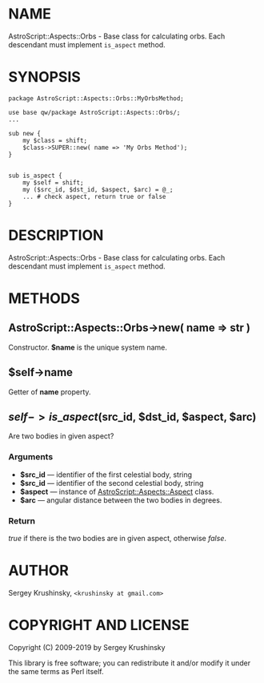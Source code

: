 # NAME

AstroScript::Aspects::Orbs - Base class for calculating orbs. Each descendant
must implement `is_aspect` method.

# SYNOPSIS

    package AstroScript::Aspects::Orbs::MyOrbsMethod;

    use base qw/package AstroScript::Aspects::Orbs/;
    ...

    sub new {
        my $class = shift;
        $class->SUPER::new( name => 'My Orbs Method');
    }


    sub is_aspect {
        my $self = shift;
        my ($src_id, $dst_id, $aspect, $arc) = @_;
        ... # check aspect, return true or false
    }

# DESCRIPTION

AstroScript::Aspects::Orbs - Base class for calculating orbs. Each descendant
must implement `is_aspect` method.

# METHODS

## AstroScript::Aspects::Orbs->new( name => str )

Constructor. **$name** is the unique system name.

## $self->name

Getter of **name** property.

## $self->is\_aspect($src\_id, $dst\_id, $aspect, $arc)

Are two bodies in given aspect?

### Arguments

- **$src\_id** — identifier of the first celestial body, string
- **$src\_id** — identifier of the second celestial body, string
- **$aspect** — instance of [AstroScript::Aspects::Aspect](https:/github.com/skrushinsky/astroscript/docs/AstroScript/Aspects/Aspect.md) class.
- **$arc** — angular distance between the two bodies in degrees.

### Return

_true_ if there is the two bodies are in given aspect, otherwise _false_.

# AUTHOR

Sergey Krushinsky, `<krushinsky at gmail.com>`

# COPYRIGHT AND LICENSE

Copyright (C) 2009-2019 by Sergey Krushinsky

This library is free software; you can redistribute it and/or modify
it under the same terms as Perl itself.